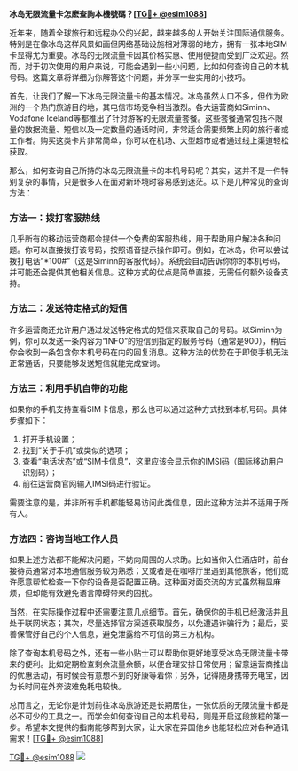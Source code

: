 **冰岛无限流量卡怎麽查詢本機號碼？[[TG💪+ @esim1088](https://t.me/s/esim1088)]**

近年来，随着全球旅行和远程办公的兴起，越来越多的人开始关注国际通信服务。特别是在像冰岛这样风景如画但网络基础设施相对薄弱的地方，拥有一张本地SIM卡显得尤为重要。冰岛的无限流量卡因其价格实惠、使用便捷而受到广泛欢迎。然而，对于初次使用的用户来说，可能会遇到一些小问题，比如如何查询自己的本机号码。这篇文章将详细为你解答这个问题，并分享一些实用的小技巧。

首先，让我们了解一下冰岛无限流量卡的基本情况。冰岛虽然人口不多，但作为欧洲的一个热门旅游目的地，其电信市场竞争相当激烈。各大运营商如Siminn、Vodafone Iceland等都推出了针对游客的无限流量套餐。这些套餐通常包括不限量的数据流量、短信以及一定数量的通话时间，非常适合需要频繁上网的旅行者或工作者。购买这类卡片非常简单，你可以在机场、大型超市或者通过线上渠道轻松获取。

那么，如何查询自己所持的冰岛无限流量卡的本机号码呢？其实，这并不是一件特别复杂的事情，只是很多人在面对新环境时容易感到迷茫。以下是几种常见的查询方法：

### 方法一：拨打客服热线

几乎所有的移动运营商都会提供一个免费的客服热线，用于帮助用户解决各种问题。你可以直接拨打该号码，按照语音提示操作即可。例如，在冰岛，你可以尝试拨打电话“*100#”（这是Siminn的客服代码）。系统会自动告诉你你的本机号码，并可能还会提供其他相关信息。这种方式的优点是简单直接，无需任何额外设备支持。

### 方法二：发送特定格式的短信

许多运营商还允许用户通过发送特定格式的短信来获取自己的号码。以Siminn为例，你可以发送一条内容为“INFO”的短信到指定的服务号码（通常是900），稍后你会收到一条包含你本机号码在内的回复消息。这种方法的优势在于即使手机无法正常通话，只要能够发送短信就能完成查询。

### 方法三：利用手机自带的功能

如果你的手机支持查看SIM卡信息，那么也可以通过这种方式找到本机号码。具体步骤如下：
1. 打开手机设置；
2. 找到“关于手机”或类似的选项；
3. 查看“电话状态”或“SIM卡信息”，这里应该会显示你的IMSI码（国际移动用户识别码）；
4. 前往运营商官网输入IMSI码进行验证。

需要注意的是，并非所有手机都能轻易访问此类信息，因此这种方法并不适用于所有人。

### 方法四：咨询当地工作人员

如果上述方法都不能解决问题，不妨向周围的人求助。比如当你入住酒店时，前台接待员通常对本地通信服务较为熟悉；又或者是在咖啡厅里遇到其他旅客，他们或许愿意帮忙检查一下你的设备是否配置正确。这种面对面交流的方式虽然稍显麻烦，但却能有效避免语言障碍带来的困扰。

当然，在实际操作过程中还需要注意几点细节。首先，确保你的手机已经激活并且处于联网状态；其次，尽量选择官方渠道获取服务，以免遭遇诈骗行为；最后，妥善保管好自己的个人信息，避免泄露给不可信的第三方机构。

除了查询本机号码之外，还有一些小贴士可以帮助你更好地享受冰岛无限流量卡带来的便利。比如定期检查剩余流量余额，以便合理安排日常使用；留意运营商推出的优惠活动，有时候会有意想不到的好康等着你；另外，记得随身携带充电宝，因为长时间在外奔波难免耗电较快。

总而言之，无论你是计划前往冰岛旅游还是长期居住，一张优质的无限流量卡都是必不可少的工具之一。而学会如何查询自己的本机号码，则是开启这段旅程的第一步。希望本文提供的指南能够帮到大家，让大家在异国他乡也能轻松应对各种通讯需求！[[TG💪+ @esim1088](https://t.me/s/esim1088)]

[TG💪+ @esim1088](https://t.me/s/esim1088) ![](https://i.postimg.cc/4NQfJmqS/Snipaste-2025-05-13-00-14-12.png)